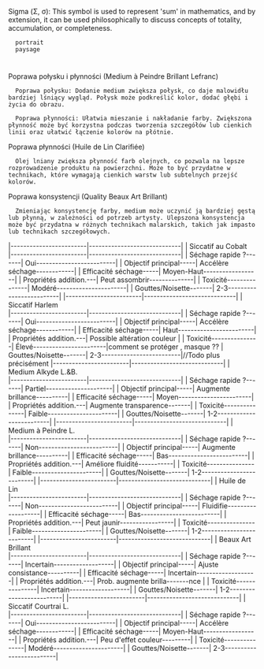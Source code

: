 Sigma (Σ, σ): This symbol is used to represent 'sum' in mathematics, and by extension, it can be used philosophically to discuss concepts of totality, accumulation, or completeness.

      portrait
      paysage
# 
Poprawa połysku i płynności (Medium à Peindre Brillant Lefranc)

      Poprawa połysku: Dodanie medium zwiększa połysk, co daje malowidłu bardziej lśniący wygląd. Połysk może podkreślić kolor, dodać głębi i życia do obrazu.

      Poprawa płynności: Ułatwia mieszanie i nakładanie farby. Zwiększona płynność może być korzystna podczas tworzenia szczegółów lub cienkich linii oraz ułatwić łączenie kolorów na płótnie.

Poprawa płynności (Huile de Lin Clarifiée)

      Olej lniany zwiększa płynność farb olejnych, co pozwala na lepsze rozprowadzenie produktu na powierzchni. Może to być przydatne w technikach, które wymagają cienkich warstw lub subtelnych przejść kolorów.

Poprawa konsystencji (Quality Beaux Art Brillant)

      Zmieniając konsystencję farby, medium może uczynić ją bardziej gęstą lub płynną, w zależności od potrzeb artysty. Ulepszona konsystencja może być przydatna w różnych technikach malarskich, takich jak impasto lub technikach szczegółowych.

|------------------------|-----------------------------|
| Siccatif au Cobalt                                   \
|------------------------|-----------------------------|
| Séchage rapide ?-------| Oui-------------------------|
| Objectif principal-----| Accélère séchage------------|
| Efficacité séchage-----| Moyen-Haut------------------|
| Propriétés addition.---| Peut assombrir--------------|
| Toxicité---------------| Modéré----------------------|
| Gouttes/Noisette-------| 2-3-------------------------|
|------------------------|-----------------------------|
| Siccatif Harlem                                      \
|------------------------|-----------------------------|
| Séchage rapide ?-------| Oui-------------------------|
| Objectif principal-----| Accélère séchage------------|
| Efficacité séchage-----| Haut------------------------|
| Propriétés addition.---| Possible altération couleur |
| Toxicité---------------| Élevé-----------------------|comment se protéger , masque ??
| Gouttes/Noisette-------| 2-3-------------------------|//Todo plus précisément 
|------------------------|-----------------------------|
| Medium Alkyde L.&B.                                  \
|------------------------|-----------------------------|
| Séchage rapide ?-------| Partiel---------------------|
| Objectif principal-----| Augmente brillance----------|
| Efficacité séchage-----| Moyen-----------------------|
| Propriétés addition.---| Augmente transparence-------|
| Toxicité---------------| Faible----------------------|
| Gouttes/Noisette-------| 1-2-------------------------|
|------------------------|-----------------------------|
| Medium à Peindre L.                                  \
|------------------------|-----------------------------|
| Séchage rapide ?-------| Non-------------------------|
| Objectif principal-----| Augmente brillance----------|
| Efficacité séchage-----| Bas-------------------------|
| Propriétés addition.---| Améliore fluidité-----------|
| Toxicité---------------| Faible----------------------|
| Gouttes/Noisette-------| 1-2-------------------------|
|------------------------|-----------------------------|
| Huile de Lin                                         \
|------------------------|-----------------------------|
| Séchage rapide ?-------| Non-------------------------|
| Objectif principal-----| Fluidifie-------------------|
| Efficacité séchage-----| Bas-------------------------|
| Propriétés addition.---| Peut jaunir-----------------|
| Toxicité---------------| Faible----------------------|
| Gouttes/Noisette-------| 1-2-------------------------|
|------------------------|-----------------------------|
| Beaux Art Brillant                                   \
|------------------------|-----------------------------|
| Séchage rapide ?-------| Incertain-------------------|
| Objectif principal-----| Ajuste consistance----------|
| Efficacité séchage-----| Incertain-------------------|
| Propriétés addition.---| Prob. augmente brilla-------nce |
| Toxicité---------------| Incertain-------------------|
| Gouttes/Noisette-------| 1-2-------------------------|
|------------------------|-----------------------------|
| Siccatif Courtrai L.                                 \
|------------------------|-----------------------------|
| Séchage rapide ?-------| Oui-------------------------|
| Objectif principal-----| Accélère séchage------------|
| Efficacité séchage-----| Moyen-Haut------------------|
| Propriétés addition.---| Peu d'effet couleur---------|
| Toxicité---------------| Modéré----------------------|
| Gouttes/Noisette-------| 2-3-------------------------|
